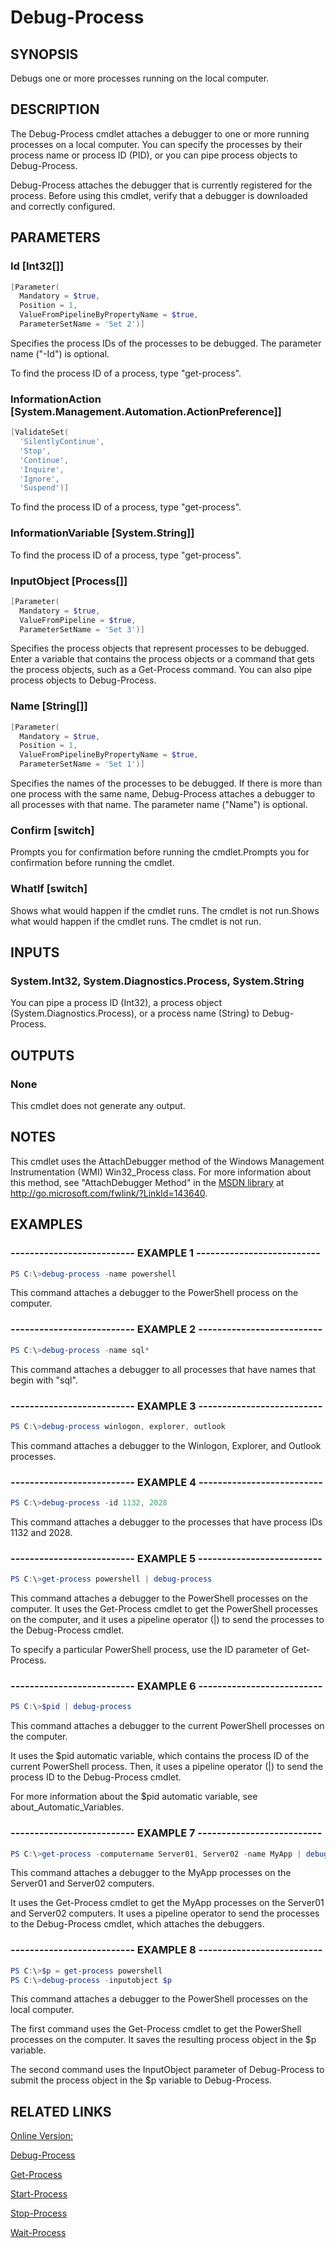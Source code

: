 ﻿# Debug-Process

## SYNOPSIS
Debugs one or more processes running on the local computer.

## DESCRIPTION
The Debug-Process cmdlet attaches a debugger to one or more running processes on a local computer.
You can specify the processes by their process name or process ID (PID), or you can pipe process objects to Debug-Process.

Debug-Process attaches the debugger that is currently registered for the process.
Before using this cmdlet, verify that a debugger is downloaded and correctly configured.

## PARAMETERS

### Id [Int32[]]

```powershell
[Parameter(
  Mandatory = $true,
  Position = 1,
  ValueFromPipelineByPropertyName = $true,
  ParameterSetName = 'Set 2')]
```

Specifies the process IDs of the processes to be debugged.
The parameter name ("-Id") is optional.

To find the process ID of a process, type "get-process".


### InformationAction [System.Management.Automation.ActionPreference]]

```powershell
[ValidateSet(
  'SilentlyContinue',
  'Stop',
  'Continue',
  'Inquire',
  'Ignore',
  'Suspend')]
```


To find the process ID of a process, type "get-process".


### InformationVariable [System.String]]


To find the process ID of a process, type "get-process".


### InputObject [Process[]]

```powershell
[Parameter(
  Mandatory = $true,
  ValueFromPipeline = $true,
  ParameterSetName = 'Set 3')]
```

Specifies the process objects that represent processes to be debugged.
Enter a variable that contains the process objects or a command that gets the process objects, such as a Get-Process command.
You can also pipe process objects to Debug-Process.


### Name [String[]]

```powershell
[Parameter(
  Mandatory = $true,
  Position = 1,
  ValueFromPipelineByPropertyName = $true,
  ParameterSetName = 'Set 1')]
```

Specifies the names of the processes to be debugged.
If there is more than one process with the same name, Debug-Process attaches a debugger to all processes with that name.
The parameter name ("Name") is optional.


### Confirm [switch]

Prompts you for confirmation before running the cmdlet.Prompts you for confirmation before running the cmdlet.


### WhatIf [switch]

Shows what would happen if the cmdlet runs.
The cmdlet is not run.Shows what would happen if the cmdlet runs.
The cmdlet is not run.



## INPUTS
### System.Int32, System.Diagnostics.Process, System.String

You can pipe a process ID (Int32), a process object (System.Diagnostics.Process), or a process name (String) to Debug-Process.

## OUTPUTS
### None

This cmdlet does not generate any output.

## NOTES
This cmdlet uses the AttachDebugger method of the Windows Management Instrumentation (WMI) Win32_Process class.
For more information about this method, see "AttachDebugger Method" in the [MSDN library]() at http://go.microsoft.com/fwlink/?LinkId=143640.


## EXAMPLES
### -------------------------- EXAMPLE 1 --------------------------

```powershell
PS C:\>debug-process -name powershell

```
This command attaches a debugger to the PowerShell process on the computer.






### -------------------------- EXAMPLE 2 --------------------------

```powershell
PS C:\>debug-process -name sql*

```
This command attaches a debugger to all processes that have names that begin with "sql".






### -------------------------- EXAMPLE 3 --------------------------

```powershell
PS C:\>debug-process winlogon, explorer, outlook

```
This command attaches a debugger to the Winlogon, Explorer, and Outlook processes.






### -------------------------- EXAMPLE 4 --------------------------

```powershell
PS C:\>debug-process -id 1132, 2028

```
This command attaches a debugger to the processes that have process IDs 1132 and 2028.






### -------------------------- EXAMPLE 5 --------------------------

```powershell
PS C:\>get-process powershell | debug-process

```
This command attaches a debugger to the PowerShell processes on the computer.
It uses the Get-Process cmdlet to get the PowerShell processes on the computer, and it uses a pipeline operator (|) to send the processes to the Debug-Process cmdlet.

To specify a particular PowerShell process, use the ID parameter of Get-Process.






### -------------------------- EXAMPLE 6 --------------------------

```powershell
PS C:\>$pid | debug-process

```
This command attaches a debugger to the current PowerShell processes on the computer.

It uses the $pid automatic variable, which contains the process ID of the current PowerShell process.
Then, it uses a pipeline operator (|) to send the process ID to the Debug-Process cmdlet.

For more information about the $pid automatic variable, see about_Automatic_Variables.







### -------------------------- EXAMPLE 7 --------------------------

```powershell
PS C:\>get-process -computername Server01, Server02 -name MyApp | debug-process

```
This command attaches a debugger to the MyApp processes on the Server01 and Server02 computers.

It uses the Get-Process cmdlet to get the MyApp processes on the Server01 and Server02 computers.
It uses a pipeline operator to send the processes to the Debug-Process cmdlet, which attaches the debuggers.






### -------------------------- EXAMPLE 8 --------------------------

```powershell
PS C:\>$p = get-process powershell
PS C:\>debug-process -inputobject $p

```
This command attaches a debugger to the PowerShell processes on the local computer.

The first command uses the Get-Process cmdlet to get the PowerShell processes on the computer.
It saves the resulting process object in the $p variable.

The second command uses the InputObject parameter of Debug-Process to submit the process object in the $p variable to Debug-Process.







## RELATED LINKS

[Online Version:](http://go.microsoft.com/fwlink/p/?linkid=290485)

[Debug-Process]()

[Get-Process]()

[Start-Process]()

[Stop-Process]()

[Wait-Process]()

